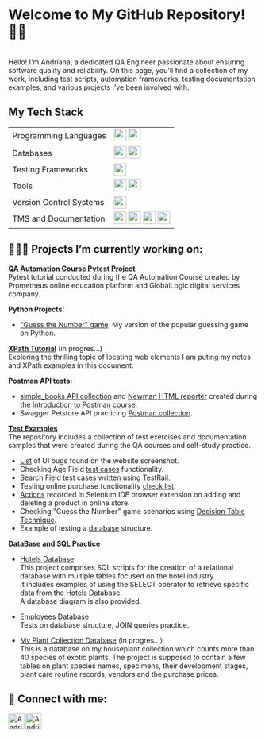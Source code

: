 <h1>Welcome to My GitHub Repository! 👋🏻</h1>
<br/>Hello! I'm Andriana, a dedicated QA Engineer passionate about ensuring software quality and reliability. On this page, you'll find a collection of my work, including test scripts, automation frameworks, testing documentation examples, and various projects I’ve been involved with.

<h2>My Tech Stack</h2>

<table>
  <tr>
    <td>Programming Languages</td>
    <td>
      <img src="https://img.shields.io/badge/Python-3776AB?style=for-the-badge&logo=python&logoColor=white" height="25">
      <img src="https://img.shields.io/badge/javascript-%23323330.svg?style=for-the-badge&logo=javascript&logoColor=%23F7DF1E" height="25">
    </td>
  </tr>
  <tr>
    <td>Databases</td>
    <td>
      <img src="https://img.shields.io/badge/postgres-%23316192.svg?style=for-the-badge&logo=postgresql&logoColor=white" height="25">
      <img src="https://img.shields.io/badge/MongoDB-%234ea94b.svg?style=for-the-badge&logo=mongodb&logoColor=white" height="25">
    </td>
  </tr>
  <tr>
    <td>Testing Frameworks</td>
    <td>
      <img src="https://img.shields.io/badge/Pytest-0A9EDC?style=for-the-badge&logo=pytest&logoColor=white" height="25">
    </td>
  </tr>
  <tr>
    <td>Tools</td>
    <td>
      <img src="https://img.shields.io/badge/Postman-FF6C37?style=for-the-badge&logo=postman&logoColor=white" height="25">
      <img src="https://img.shields.io/badge/-selenium-%43B02A?style=for-the-badge&logo=selenium&logoColor=white" height="25">
    </td>
  </tr>
  <tr>
    <td>Version Control Systems</td>
    <td>
      <img src="https://img.shields.io/badge/git-%23F05033.svg?style=for-the-badge&logo=git&logoColor=white" height="25">
    </td>
  </tr>
  <tr>
    <td>TMS and Documentation</td>
    <td>
      <img src="https://img.shields.io/badge/jira-%230A0FFF.svg?style=for-the-badge&logo=jira&logoColor=white" height="25">
      <img src="https://img.shields.io/badge/confluence-%23172BF4.svg?style=for-the-badge&logo=confluence&logoColor=white" height="25">
      <img src="https://img.shields.io/badge/TestRail-%23223b50.svg?style=for-the-badge&logo=testrail&logoColor=white" height="25">
      <img src="https://img.shields.io/badge/Trello-%23026AA7.svg?style=for-the-badge&logo=Trello&logoColor=white" height="25">
    </td>
  </tr>
</table>




<h2>👩🏼‍💻 Projects I’m currently working on:</h2>

<b>[QA Automation Course Pytest Project](https://github.com/ansyvan/pytest_tutorial)</b>
<br/>Pytest tutorial conducted during the QA Automation Course created by Prometheus online education platform and GlobalLogic digital services company.

<b>Python Projects:</b>
  - ["Guess the Number" game](https://github.com/ansyvan/python_projects/blob/main/guess_number_game.py).</b> My version of the popular guessing game on Python.

<b>[XPath Tutorial](https://github.com/ansyvan/test-samples/blob/main/XPath_Tutorial.pdf)</b> (in progres...)
<br/>Exploring the thrilling topic of locating web elements I am puting my notes and XPath examples in this document.

<b>Postman API tests:</b>
  - [simple_books API collection](https://github.com/ansyvan/test-samples/blob/main/simple_books.postman_collection.json) and [Newman HTML reporter](https://github.com/ansyvan/test-samples/blob/main/simple_books-2023-11-30-13-46-09-262-0.html) created during the Introduction to Postman [course](https://github.com/vdespa/introduction-to-postman-course).
  - Swagger Petstore API practicing [Postman collection](https://github.com/ansyvan/test-samples/blob/main/Petstore.postman_collection.json).

<b>[Test Examples](https://github.com/ansyvan/manual-test-samples)</b>
<br/>The repository includes a collection of test exercises and documentation samples that were created during the QA courses and self-study practice.
  - [List](https://github.com/ansyvan/test-samples/blob/main/Multi-Dealer_Website_Testing.pdf) of UI bugs found on the website screenshot.
  - Checking Age Field [test cases](https://github.com/ansyvan/test-samples/blob/main/AgeField_Check_TestCases.pdf) functionality.
  - Search Field [test cases](https://github.com/ansyvan/test-samples/blob/main/SearchField_TestCases_TestRail.pdf) written using TestRail.
  - Testing online purchase functionality [check list](https://github.com/ansyvan/test-samples/blob/main/OnlinePurchase_CheckList.pdf).
  - [Actions](https://github.com/ansyvan/test-samples/blob/main/studyqa_selenium.side) recorded in Selenium IDE browser extension on adding and deleting a product in online store.
  - Checking "Guess the Number" game scenarios using [Decision Table Technique](https://github.com/ansyvan/test-samples/blob/main/Decision_Table_Examples.pdf).
  - Example of testing a [database](https://github.com/ansyvan/sql-practice/blob/main/EmployeesDB/SQL_emloyees_database_testing.pdf) structure.

<b>DataBase and SQL Practice</b>
  - [Hotels Database](https://github.com/ansyvan/SQL_Practice/tree/main/HotelsDB) 
  <br/>This project comprises SQL scripts for the creation of a relational database with multiple tables focused on the hotel industry.
<br/>It includes examples of using the SELECT operator to retrieve specific data from the Hotels Database.
  <br/>A database diagram is also provided.

- [Employees Database](https://github.com/ansyvan/sql-practice/tree/main/EmployeesDB)
  <br/>Tests on database structure, JOIN queries practice.

- [My Plant Collection Database](https://github.com/ansyvan/plant_collection_database/tree/main) (in progres...)
  <br/>This is a database on my houseplant collection which counts more than 40 species of exotic plants. The project is supposed to contain a few tables on plant species names, specimens, their development stages, plant care routine records, vendors and the purchase prices.

<h2> 🤳 Connect with me:</h2>

[<img align="left" alt="Andriana Syvanych | LinkedIn" width="32px" src="https://github.com/gauravghongde/social-icons/blob/master/SVG/Color/LinkedIN.svg" />][linkedin]
[<img align="left" alt="Andriana Syvanych | Instagram" width="32px" src="https://github.com/gauravghongde/social-icons/blob/master/SVG/Color/Instagram.svg" />][instagram]

[instagram]: https://www.instagram.com/andriana.syvan/
[linkedin]: https://www.linkedin.com/in/andriana-syvanych-9744b926a/

<!--
**joshmadakor1/joshmadakor1** is a ✨ _special_ ✨ repository because its `README.md` (this file) appears on your GitHub profile.

Here are some ideas to get you started:

- 🔭 I’m currently working on ...
- 🌱 I’m currently learning ...
- 👯 I’m looking to collaborate on ...
- 🤔 I’m looking for help with ...
- 💬 Ask me about ...
- 📫 How to reach me: ...
- 😄 Pronouns: ...
- ⚡ Fun fact: ...
-->
